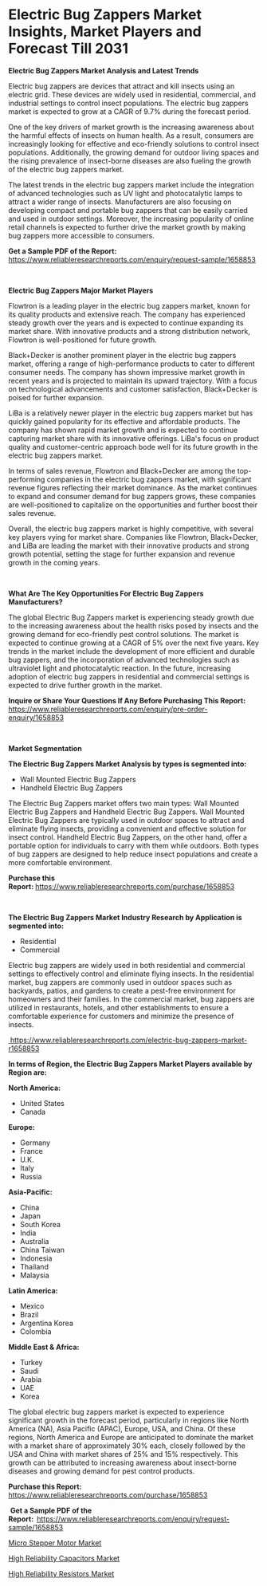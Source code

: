 <p><h1>Electric Bug Zappers Market Insights, Market Players and Forecast Till 2031</h1></p><p><strong>Electric Bug Zappers Market Analysis and Latest Trends</strong></p>
<p><p>Electric bug zappers are devices that attract and kill insects using an electric grid. These devices are widely used in residential, commercial, and industrial settings to control insect populations. The electric bug zappers market is expected to grow at a CAGR of 9.7% during the forecast period.</p><p>One of the key drivers of market growth is the increasing awareness about the harmful effects of insects on human health. As a result, consumers are increasingly looking for effective and eco-friendly solutions to control insect populations. Additionally, the growing demand for outdoor living spaces and the rising prevalence of insect-borne diseases are also fueling the growth of the electric bug zappers market.</p><p>The latest trends in the electric bug zappers market include the integration of advanced technologies such as UV light and photocatalytic lamps to attract a wider range of insects. Manufacturers are also focusing on developing compact and portable bug zappers that can be easily carried and used in outdoor settings. Moreover, the increasing popularity of online retail channels is expected to further drive the market growth by making bug zappers more accessible to consumers.</p></p>
<p><strong>Get a Sample PDF of the Report:&nbsp;</strong> <a href="https://www.reliableresearchreports.com/enquiry/request-sample/1658853">https://www.reliableresearchreports.com/enquiry/request-sample/1658853</a></p>
<p>&nbsp;</p>
<p><strong>Electric Bug Zappers Major Market Players</strong></p>
<p><p>Flowtron is a leading player in the electric bug zappers market, known for its quality products and extensive reach. The company has experienced steady growth over the years and is expected to continue expanding its market share. With innovative products and a strong distribution network, Flowtron is well-positioned for future growth.</p><p>Black+Decker is another prominent player in the electric bug zappers market, offering a range of high-performance products to cater to different consumer needs. The company has shown impressive market growth in recent years and is projected to maintain its upward trajectory. With a focus on technological advancements and customer satisfaction, Black+Decker is poised for further expansion.</p><p>LiBa is a relatively newer player in the electric bug zappers market but has quickly gained popularity for its effective and affordable products. The company has shown rapid market growth and is expected to continue capturing market share with its innovative offerings. LiBa's focus on product quality and customer-centric approach bode well for its future growth in the electric bug zappers market.</p><p>In terms of sales revenue, Flowtron and Black+Decker are among the top-performing companies in the electric bug zappers market, with significant revenue figures reflecting their market dominance. As the market continues to expand and consumer demand for bug zappers grows, these companies are well-positioned to capitalize on the opportunities and further boost their sales revenue.</p><p>Overall, the electric bug zappers market is highly competitive, with several key players vying for market share. Companies like Flowtron, Black+Decker, and LiBa are leading the market with their innovative products and strong growth potential, setting the stage for further expansion and revenue growth in the coming years.</p></p>
<p>&nbsp;</p>
<p><strong>What Are The Key Opportunities For Electric Bug Zappers Manufacturers?</strong></p>
<p><p>The global Electric Bug Zappers market is experiencing steady growth due to the increasing awareness about the health risks posed by insects and the growing demand for eco-friendly pest control solutions. The market is expected to continue growing at a CAGR of 5% over the next five years. Key trends in the market include the development of more efficient and durable bug zappers, and the incorporation of advanced technologies such as ultraviolet light and photocatalytic reaction. In the future, increasing adoption of electric bug zappers in residential and commercial settings is expected to drive further growth in the market.</p></p>
<p><strong>Inquire or Share Your Questions If Any Before Purchasing This Report:</strong> <a href="https://www.reliableresearchreports.com/enquiry/pre-order-enquiry/1658853">https://www.reliableresearchreports.com/enquiry/pre-order-enquiry/1658853</a></p>
<p>&nbsp;</p>
<p><strong>Market Segmentation</strong></p>
<p><strong>The Electric Bug Zappers Market Analysis by types is segmented into:</strong></p>
<p><ul><li>Wall Mounted Electric Bug Zappers</li><li>Handheld Electric Bug Zappers</li></ul></p>
<p><p>The Electric Bug Zappers market offers two main types: Wall Mounted Electric Bug Zappers and Handheld Electric Bug Zappers. Wall Mounted Electric Bug Zappers are typically used in outdoor spaces to attract and eliminate flying insects, providing a convenient and effective solution for insect control. Handheld Electric Bug Zappers, on the other hand, offer a portable option for individuals to carry with them while outdoors. Both types of bug zappers are designed to help reduce insect populations and create a more comfortable environment.</p></p>
<p><strong>Purchase this Report:&nbsp;</strong><a href="https://www.reliableresearchreports.com/purchase/1658853">https://www.reliableresearchreports.com/purchase/1658853</a></p>
<p>&nbsp;</p>
<p><strong>The Electric Bug Zappers Market Industry Research by Application is segmented into:</strong></p>
<p><ul><li>Residential</li><li>Commercial</li></ul></p>
<p><p>Electric bug zappers are widely used in both residential and commercial settings to effectively control and eliminate flying insects. In the residential market, bug zappers are commonly used in outdoor spaces such as backyards, patios, and gardens to create a pest-free environment for homeowners and their families. In the commercial market, bug zappers are utilized in restaurants, hotels, and other establishments to ensure a comfortable experience for customers and minimize the presence of insects.</p></p>
<p><a href="https://www.reliableresearchreports.com/electric-bug-zappers-market-r1658853">&nbsp;https://www.reliableresearchreports.com/electric-bug-zappers-market-r1658853</a></p>
<p><strong>In terms of Region, the Electric Bug Zappers Market Players available by Region are:</strong></p>
<p>
    <p> <strong> North America: </strong>
        <ul>
            <li>United States</li>
            <li>Canada</li>
        </ul>
        </p> 
    <p> <strong> Europe: </strong>
        <ul>
            <li>Germany</li>
            <li>France</li>
            <li>U.K.</li>
            <li>Italy</li>
            <li>Russia</li>
        </ul>
        </p> 
    <p> <strong> Asia-Pacific: </strong>
        <ul>
            <li>China</li>
            <li>Japan</li>
            <li>South Korea</li>
            <li>India</li>
            <li>Australia</li>
            <li>China Taiwan</li>
            <li>Indonesia</li>
            <li>Thailand</li>
            <li>Malaysia</li>
        </ul>
        </p> 
    <p> <strong> Latin America: </strong>
        <ul>
            <li>Mexico</li>
            <li>Brazil</li>
            <li>Argentina Korea</li>
            <li>Colombia</li>
        </ul>
        </p> 
    <p> <strong> Middle East & Africa: </strong>
        <ul>
            <li>Turkey</li>
            <li>Saudi</li>
            <li>Arabia</li>
            <li>UAE</li>
            <li>Korea</li>
        </ul>
    </p>
    </p>
<p><p>The global electric bug zappers market is expected to experience significant growth in the forecast period, particularly in regions like North America (NA), Asia Pacific (APAC), Europe, USA, and China. Of these regions, North America and Europe are anticipated to dominate the market with a market share of approximately 30% each, closely followed by the USA and China with market shares of 25% and 15% respectively. This growth can be attributed to increasing awareness about insect-borne diseases and growing demand for pest control products.</p></p>
<p><strong>Purchase this Report: </strong><a href="https://www.reliableresearchreports.com/purchase/1658853">https://www.reliableresearchreports.com/purchase/1658853</a></p>
<p>&nbsp;<strong>Get a Sample PDF of the Report:&nbsp;&nbsp;</strong><a href="https://www.reliableresearchreports.com/enquiry/request-sample/1658853">https://www.reliableresearchreports.com/enquiry/request-sample/1658853</a></p>
<p><strong></strong></p>
<p><p><a href="https://github.com/neilMartin36/Market-Research-Report-List-1/blob/main/micro-stepper-motor-market.md">Micro Stepper Motor Market</a></p><p><a href="https://github.com/smithy59/Market-Research-Report-List-1/blob/main/high-reliability-capacitors-market.md">High Reliability Capacitors Market</a></p><p><a href="https://github.com/jackCarlson644/Market-Research-Report-List-1/blob/main/high-reliability-resistors-market.md">High Reliability Resistors Market</a></p></p>